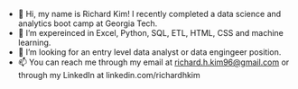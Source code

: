 - 👋 Hi, my name is Richard Kim! I recently completed a data science and analytics boot camp at Georgia Tech.
- 👀 I’m expereinced in Excel, Python, SQL, ETL, HTML, CSS and machine learning.
- 🌱 I’m looking for an entry level data analyst or data engingeer position.
- 📫 You can reach me through my email at richard.h.kim96@gmail.com or through my LinkedIn at linkedin.com/richardhkim

<!---
richardhkim/richardhkim is a ✨ special ✨ repository because its `README.md` (this file) appears on your GitHub profile.
You can click the Preview link to take a look at your changes.
--->
